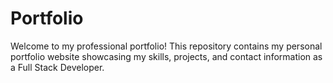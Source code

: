 # Portfolio
Welcome to my professional portfolio! This repository contains my personal portfolio website showcasing my skills, projects, and contact information as a Full Stack Developer.
